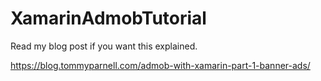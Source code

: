 XamarinAdmobTutorial
====================

Read my blog post if you want this explained.

https://blog.tommyparnell.com/admob-with-xamarin-part-1-banner-ads/